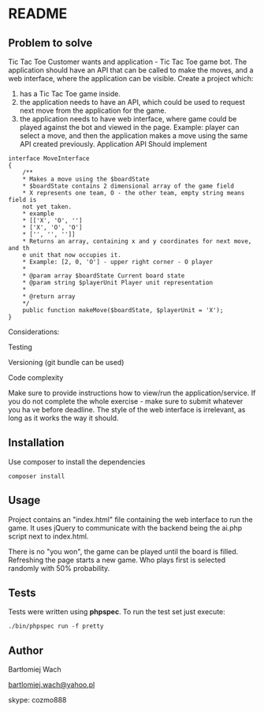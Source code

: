 README
==============

Problem to solve
----------------
Tic Tac Toe
Customer wants and application - Tic Tac Toe game bot. The application should have an API that can be called to make the moves, and a web interface, where the application can be visible. Create a project which:
1. has a Tic Tac Toe game inside.
2. the application needs to have an API, which could be used to request next move from the application for the game.
3. the application needs to have web interface, where game could be played against the bot and viewed in the page. Example: player can select a move, and then the application makes a move using the same API created previously.
Application API Should implement

```
interface MoveInterface
{
    /**
    * Makes a move using the $boardState
    * $boardState contains 2 dimensional array of the game field
    * X represents one team, O - the other team, empty string means field is
    not yet taken.
    * example
    * [['X', 'O', '']
    * ['X', 'O', 'O']
    * ['', '', '']]
    * Returns an array, containing x and y coordinates for next move, and th
    e unit that now occupies it.
    * Example: [2, 0, 'O'] - upper right corner - O player
    *
    * @param array $boardState Current board state
    * @param string $playerUnit Player unit representation
    *
    * @return array
    */
    public function makeMove($boardState, $playerUnit = 'X');
}
```

Considerations:

Testing

Versioning (git bundle can be used)

Code complexity

Make sure to provide instructions how to view/run the application/service. If
you do not complete the whole exercise - make sure to submit whatever you ha
ve before deadline. The style of the web interface is irrelevant, as long as
it works the way it should.

Installation
------------

Use composer to install the dependencies

    composer install

Usage
-----

Project contains an "index.html" file containing the web interface to run the game. It uses jQuery to communicate with
the backend being the ai.php script next to index.html.

There is no "you won", the game can be played until the board is filled. Refreshing
the page starts a new game. Who plays first is selected randomly with 50% probability.

Tests
-----

Tests were written using __phpspec__. To run the test set just execute:

```
./bin/phpspec run -f pretty
```

Author
------

Bartłomiej Wach

bartlomiej.wach@yahoo.pl

skype: cozmo888
